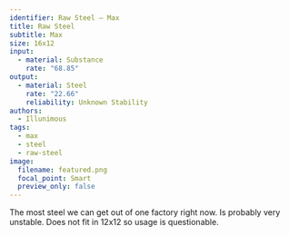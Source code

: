 ```yaml
---
identifier: Raw Steel – Max
title: Raw Steel
subtitle: Max
size: 16x12
input:
  - material: Substance
    rate: "68.85"
output:
  - material: Steel
    rate: "22.66"
    reliability: Unknown Stability
authors:
  - Illunimous
tags:
  - max
  - steel
  - raw-steel
image:
  filename: featured.png
  focal_point: Smart
  preview_only: false
---
```

The most steel we can get out of one factory right now. Is probably very unstable. Does not fit in 12x12 so usage is questionable.